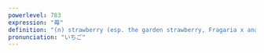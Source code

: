 ```yaml
---
powerlevel: 783
expression: "苺"
definition: "(n) strawberry (esp. the garden strawberry, Fragaria x ananassa); (P)"
pronunciation: "いちご"
---
```

